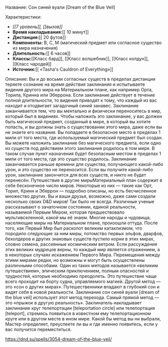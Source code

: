 Название: Сон синей вуали \[Dream of the Blue Veil] 

Характеристики:
- *[[7 уровень]], [[вызов]]*
- **Время накладывания:**[[ 10 минут]]
- **Дистанция:**[[ 20 футов]]
- **Компоненты:** В, С, М (магический предмет или согласное существо из мира назначения)
- **Длительность:**[[ 6 часов]]
- **Классы:**[[Класс  бард]], [[Класс волшебник]], [[Класс колдун]], [[Класс чародей]]
- **Источник:**[[ «Tasha's Cauldron of Everything»]]

Описание:
Вы и до восьми согласных существ в пределах дистанции теряете сознание на время действия заклинания и испытываете видения другого мира на Материальном плане, как например Орта, Торила, Кринна или Эберрона. Если заклинание действует в течение полной длительности, то видения приводят к тому, что каждый из вас находит и отодвигает загадочный синий занавес. Заклинание заканчивается тем, что вы ментально и физически переноситесь в мир, который был в видениях.
Чтобы наложить это заклинание, у вас должен быть магический предмет, созданный в мире, в который вы хотите попасть, и вы должны знать о существовании этого мира, даже если вы не знаете его названия. Вы попадаете в безопасное место в пределах 1 мили от того места, где используемый магический предмет был создан. Вы можете наложить заклинание без магического предмета, если одно из существ под действием этого заклинания родилось в том мире. В таком случае пункт назначения будет безопасным местом в пределах 1 мили от того места, где это существо родилось.
Заклинание заканчивается раньше времени для существа, получающего какой-либо урон, и это существо не переносится. Если вы получите какой-либо урон, заклинание закончится для всех существ, и никто не будет перенесён.
Путешествие в другие мирыМатериальный план содержит в себе бесконечное число миров. Некоторые из них — такие как Орт, Торил, Кринн и Эберрон — подробно описаны, но есть бесчисленное множество других. Вы и ваши друзья, возможно, даже сами создали несколько своих D&D миров!
Так было не всегда. Различные ученые рассказывают о зачаточном состоянии, единой реальности, называемой Первым Миром, которая предшествовало мультивселенной, какой мы её знаем. Многие народы и чудовища, населяющие миры на Материальном плане, произошли оттуда. После того, как Первый Мир был расколот великим катаклизмом, что породило следующие за ним миры, потомство первых эльфов, дварфов, бехолдеров и других знаковых существ пустило корни в этих мирах, словно семена, рассеянные космическим ветром. Если рассуждения этих великих мудрецов верны, то каждый мир является отражением, а в некоторых случаях искажением Первого Мира.
Перемещения между этими мирами редки, но возможны и могут быть осуществлены различными способами. Один из таких методов называется «великим путешествием», эпическим приключением, полным опасностей и трудностей, которые необходимо преодолеть. Это путешествие чаще всего проходит на борту судна, управляемого магией.
Другой метод — это «сон о других мирах». Путешественники впадают в глубокий сон и видят себя в новой реальности. Заклинание сон синей вуали [dream of the blue veil] использует этот метод перехода.
Самый прямой метод — это «прыжок в другую реальность». Заклинатель накладывает заклинание круг телепортации [teleportation circle] или телепортация [teleport], стремясь появиться в известном ему телепортационном круге или в другом месте в ином мире.
Какой бы метод вы ни выбрали, Мастер определяет, преуспеете ли вы и где именно появитесь, если у вас получится переместиться.

https://dnd.su/spells/3054-dream-of-the-blue-veil/